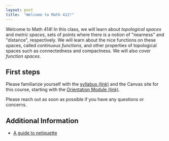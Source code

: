 ```yaml
---
layout: post
title:  "Welcome to Math 412!"
---
```

Welcome to Math 414!  In this class, we will learn about *topological spaces* and *metric spaces*, sets of points where there is a notion of "nearness" and "distance", respectively.  We will learn about the nice functions on these spaces, called *continuous functions*, and other properties of topological spaces such as connectedness and compactness.  We will also cover *function spaces*.


## First steps

Please familiarize yourself with the [syllabus (link)](https://wcasper.github.io/math414fall2022/syllabus) and the Canvas site for this course, starting with the [Orientation Module (link)](https://csufullerton.instructure.com/courses/3344572/modules/8051367).

Please reach out as soon as possible if you have any questions or concerns.

## Additional Information

* [A guide to netiquette](https://titaniumhelp.fullerton.edu/m/StudentSelf-HelpGuide/l/646667-student-what-is-netiquette)
